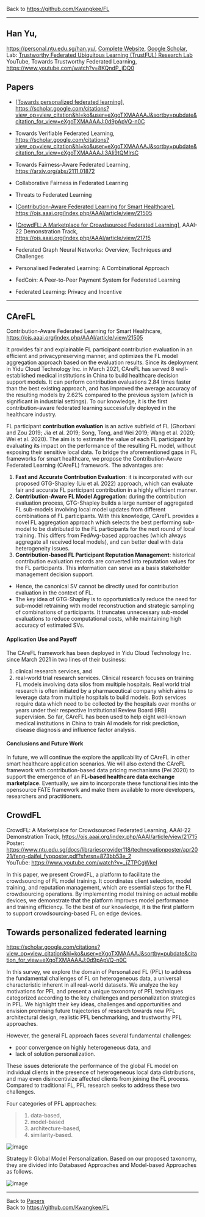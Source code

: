 Back to https://github.com/Kwangkee/FL
***

## Han Yu,  
https://personal.ntu.edu.sg/han.yu/, [Complete Website](https://sites.google.com/site/hanyushomepage/home), [Google Scholar](https://scholar.google.com.sg/citations?user=eXgoTXMAAAAJ&hl=en),  
Lab: [Trustworthy Federated Ubiquitous Learning (TrustFUL) Research Lab](https://trustful.federated-learning.org/)  
YouTube, Towards Trustworthy Federated Learning, https://www.youtube.com/watch?v=8KQndP_jDQ0   

## Papers 
- [[Towards personalized federated learning](#towards-personalized-federated-learning)], https://scholar.google.com/citations?view_op=view_citation&hl=ko&user=eXgoTXMAAAAJ&sortby=pubdate&citation_for_view=eXgoTXMAAAAJ:0d9pApVQ-n0C
- Towards Verifiable Federated Learning, https://scholar.google.com/citations?view_op=view_citation&hl=ko&user=eXgoTXMAAAAJ&sortby=pubdate&citation_for_view=eXgoTXMAAAAJ:3AIi9tQMIrsC
- Towards Fairness-Aware Federated Learning, https://arxiv.org/abs/2111.01872
- Collaborative Fairness in Federated Learning
- Threats to Federated Learning

- [[Contribution-Aware Federated Learning for Smart Healthcare](https://github.com/Kwangkee/FL/blob/main/FL@Nanyang.md#carefl)], https://ojs.aaai.org/index.php/AAAI/article/view/21505
- [[CrowdFL: A Marketplace for Crowdsourced Federated Learning](#crowdfl)], AAAI-22 Demonstration Track, https://ojs.aaai.org/index.php/AAAI/article/view/21715   
- Federated Graph Neural Networks: Overview, Techniques and Challenges
- Personalised Federated Learning: A Combinational Approach
- FedCoin: A Peer-to-Peer Payment System for Federated Learning
- Federated Learning: Privacy and Incentive

***

## CAreFL
Contribution-Aware Federated Learning for Smart Healthcare, https://ojs.aaai.org/index.php/AAAI/article/view/21505

It provides fair and explainable FL participant contribution evaluation in an efficient and privacypreserving manner, and optimizes the FL model aggregation
approach based on the evaluation results. Since its deployment in Yidu Cloud Technology Inc. in March 2021, CAreFL has served 8 well-established medical institutions in China to build healthcare decision support models. It can perform contribution evaluations 2.84 times faster than the best existing approach, and has improved the average accuracy of the resulting models by 2.62% compared to the previous system (which is significant in industrial settings). To our knowledge, it is the first contribution-aware federated learning successfully deployed in the healthcare industry.

FL participant **contribution evaluation** is an active subfield of FL (Ghorbani and Zou 2019; Jia et al. 2019; Song, Tong, and Wei 2019; Wang et al. 2020; Wei et al. 2020). The aim is to estimate the value of each FL participant by evaluating its impact on the performance of the resulting FL model, without exposing their sensitive local data. To bridge the aforementioned gaps in FL frameworks for smart healthcare, we propose the Contribution-Aware Federated Learning (CAreFL) framework. The advantages are:
1. **Fast and Accurate Contribution Evaluation**: it is incorporated with our proposed GTG-Shapley (Liu et al. 2022) approach, which can evaluate fair and accurate FL participant contribution in a highly efficient manner.
2. **Contribution-Aware FL Model Aggregation**: during the contribution evaluation process, GTG-Shapley builds a large number of aggregated FL sub-models involving local model updates from different combinations of FL participants. With this knowledge, CAreFL provides a novel FL aggregation approach which selects the best performing sub-model to be distributed to the FL participants for the next round of local training. This differs from FedAvg-based approaches (which always aggregate all received local models), and can better deal with data heterogeneity issues.
3. **Contribution-based FL Participant Reputation Management**: historical contribution evaluation records are converted into reputation values for the FL participants. This information can serve as a basis stakeholder management decision support.


- Hence, the canonical SV cannot be directly used for contribution evaluation in the context of FL.  
- The key idea of GTG-Shapley is to opportunistically reduce the need for sub-model retraining with model reconstruction and strategic sampling of combinations of participants. It truncates unnecessary sub-model evaluations to reduce computational costs, while maintaining high accuracy of estimated SVs.  

#### Application Use and Payoff
The CAreFL framework has been deployed in Yidu Cloud Technology Inc. since March 2021 in two lines of their business: 
1) clinical research services, and 
2) real-world trial research services. 
Clinical research focuses on training FL models involving data silos from multiple hospitals. Real world trial research is often initiated by a pharmaceutical
company which aims to leverage data from multiple hospitals to build models. Both services require data which need to be collected by the hospitals over months or years under their respective Institutional Review Board (IRB) supervision. So far, CAreFL has been used to help eight well-known medical institutions in China to train AI models for risk prediction, disease diagnosis and influence factor analysis.

#### Conclusions and Future Work
In future, we will continue the explore the applicability of CAreFL in other smart healthcare application scenarios. We will also extend the CAreFL framework with contribution-based data pricing mechanisms (Pei 2020) to support the emergence of an **FL-based healthcare data exchange marketplace**. Eventually, we aim to incorporate these functionalities into the opensource FATE framework and make them available to more developers, researchers and practitioners.

## CrowdFL
CrowdFL: A Marketplace for Crowdsourced Federated Learning, AAAI-22 Demonstration Track, https://ojs.aaai.org/index.php/AAAI/article/view/21715   
Poster: https://www.ntu.edu.sg/docs/librariesprovider118/technovationposter/apr2021/feng-daifei_fypposter.pdf?sfvrsn=873bb53e_2  
YouTube: https://www.youtube.com/watch?v=_jZTPCgWkeI  

In this paper, we present CrowdFL, a platform to facilitate the crowdsourcing of FL model training. It coordinates client selection, model training, and reputation management, which are essential steps for the FL crowdsourcing operations. By implementing model training on actual mobile devices, we demonstrate that the platform improves model performance and training efficiency. To the best of our knowledge, it is the first platform to support crowdsourcing-based FL on edge devices.


## Towards personalized federated learning    
https://scholar.google.com/citations?view_op=view_citation&hl=ko&user=eXgoTXMAAAAJ&sortby=pubdate&citation_for_view=eXgoTXMAAAAJ:0d9pApVQ-n0C

In this survey, we explore the domain of Personalized FL (PFL) to address the fundamental challenges of FL on heterogeneous data, a universal characteristic inherent in all real-world datasets. We analyze the key motivations for PFL and present a unique taxonomy of PFL techniques categorized according to the key challenges and personalization strategies in PFL. We highlight their key ideas, challenges and opportunities and envision promising future trajectories of research towards new PFL architectural design, realistic PFL benchmarking, and trustworthy PFL approaches.

However, the general FL approach faces several fundamental challenges: 
- poor convergence on highly heterogeneous data, and 
- lack of solution personalization.  

These issues deteriorate the performance of the global FL model on individual clients in the presence of heterogeneous local data distributions, and may even disincentivize affected clients from joining the FL process. Compared to traditional FL, PFL research seeks to address these two challenges.

Four categories of PFL approaches: 
>1) data-based, 
>2) model-based 
>3) architecture-based, 
>4) similarity-based.

![image](https://user-images.githubusercontent.com/109835677/182019639-2d17287e-0c6f-4c44-b8d3-e9747fc6b66b.png)

Strategy I: Global Model Personalization. Based on our proposed taxonomy, they are divided into Databased Approaches and Model-based Approaches as follows.

![image](https://user-images.githubusercontent.com/109835677/182019596-fcdc5743-3d74-4d7c-947e-8d58e82de872.png)


***
Back to [Papers](#papers)  
Back to https://github.com/Kwangkee/FL
